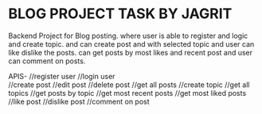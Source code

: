 # BLOG PROJECT TASK BY JAGRIT

Backend Project for Blog posting. where user is able to register and logic and create topic. and can create post and with selected topic
and user can like dislike the posts. can get posts by most likes and recent post and user can comment on posts.

APIS- //register user
//login user  
 //create post
//edit post
//delete post
//get all posts
//create topic
//get all topics
//get posts by topic
//get most recent posts
//get most liked posts
//like post
//dislike post
//comment on post
